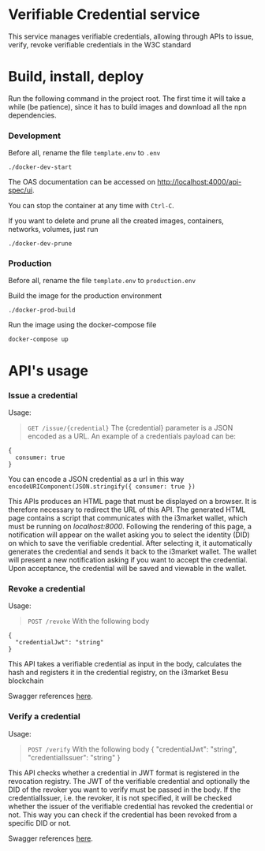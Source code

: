 # Verifiable Credential service

This service manages verifiable credentials, allowing through APIs to issue, verify, revoke verifiable credentials in the W3C standard
# Build, install, deploy

Run the following command in the project root. The first time it will take a while (be patience), since it has to build images and download all the npn dependencies.

### Development
Before all, rename the file `template.env` to `.env`

```console
./docker-dev-start
```

The OAS documentation can be accessed on [http://localhost:4000/api-spec/ui](http://localhost:4000/api-spec/ui).

You can stop the container at any time with `Ctrl-C`.

If you want to delete and prune all the created images, containers, networks, volumes, just run

```console
./docker-dev-prune
```

### Production

Before all, rename the file `template.env` to `production.env`

Build the image for the production environment
```console
./docker-prod-build
```

Run the image using the docker-compose file
```console
docker-compose up
```

# API's usage

### Issue a credential

Usage:
> ```GET /issue/{credential}```
The {credential} parameter is a JSON encoded as a URL.
An example of a credentials payload can be:
```
{ 
  consumer: true
}
```

You can encode a JSON credential as a url in this way
`encodeURIComponent(JSON.stringify({ consumer: true })`

This APIs produces an HTML page that must be displayed on a browser. It is therefore necessary to redirect the URL of this API. The generated HTML page contains a script that communicates with the i3market wallet, which must be running on *localhost:8000*.
Following the rendering of this page, a notification will appear on the wallet asking you to select the identity (DID) on which to save the verifiable credential. After selecting it, it automatically generates the credential and sends it back to the i3market wallet. The wallet will present a new notification asking if you want to accept the credential. Upon acceptance, the credential will be saved and viewable in the wallet.

### Revoke a credential

Usage:
> ```POST /revoke```
With the following body
```
{
  "credentialJwt": "string"
}
```


This API takes a verifiable credential as input in the body, calculates the hash and registers it in the credential registry, on the i3market Besu blockchain

Swagger references [here](https://identity1.i3-market.eu/release2/vc/api-spec/ui/#/Credential/post_release2_vc_credential_revoke).

### Verify a credential

Usage:
> ```POST /verify```
With the following body
{
  "credentialJwt": "string",
  "credentialIssuer": "string"
}

This API checks whether a credential in JWT format is registered in the revocation registry.
The JWT of the verifiable credential and optionally the DID of the revoker you want to verify must be passed in the body. If the credentialIssuer, i.e. the revoker, it is not specified, it will be checked whether the issuer of the verifiable credential has revoked the credential or not.
This way you can check if the credential has been revoked from a specific DID or not.

Swagger references [here](https://identity1.i3-market.eu/release2/vc/api-spec/ui/#/Credential/post_release2_vc_credential_verify).

